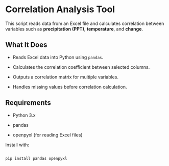 # Correlation Analysis Tool



This script reads data from an Excel file and calculates correlation between variables such as **precipitation (PPT)**, **temperature**, and **change**.



## What It Does

- Reads Excel data into Python using `pandas`.

- Calculates the correlation coefficient between selected columns.

- Outputs a correlation matrix for multiple variables.

- Handles missing values before correlation calculation.



## Requirements

- Python 3.x

- pandas

- openpyxl (for reading Excel files)



Install with:

```bash

pip install pandas openpyxl



